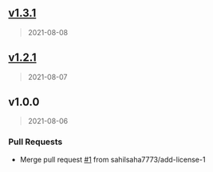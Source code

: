 
<a name="v1.3.1"></a>
## [v1.3.1](https://github.com/sahilsaha7773/react-carousel-minimal/compare/v1.2.1...v1.3.1)

> 2021-08-08


<a name="v1.2.1"></a>
## [v1.2.1](https://github.com/sahilsaha7773/react-carousel-minimal/compare/v1.0.0...v1.2.1)

> 2021-08-07


<a name="v1.0.0"></a>
## v1.0.0

> 2021-08-06

### Pull Requests

* Merge pull request [#1](https://github.com/sahilsaha7773/react-carousel-minimal/issues/1) from sahilsaha7773/add-license-1

